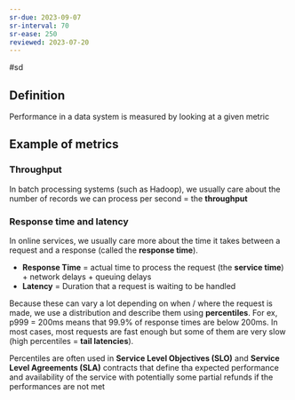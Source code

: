 ```yaml
---
sr-due: 2023-09-07
sr-interval: 70
sr-ease: 250
reviewed: 2023-07-20
---
```


#sd

## Definition

Performance in a data system is measured by looking at a given metric

## Example of metrics

### Throughput

In batch processing systems (such as Hadoop), we usually care about the number of records we can process per second = the **throughput**

### Response time and latency

In online services, we usually care more about the time it takes between a request and a response (called the **response time**).

- **Response Time** = actual time to process the request (the **service time**) + network delays + queuing delays
- **Latency** = Duration that a request is waiting to be handled

Because these can vary a lot depending on when / where the request is made, we use a distribution and describe them using **percentiles**. For ex, p999 = 200ms means that 99.9% of response times are below 200ms.
In most cases, most requests are fast enough but some of them are very slow (high percentiles = **tail latencies**).

Percentiles are often used in **Service Level Objectives (SLO)** and **Service Level Agreements (SLA)** contracts that define tha expected performance and availability of the service with potentially some partial refunds if the performances are not met
